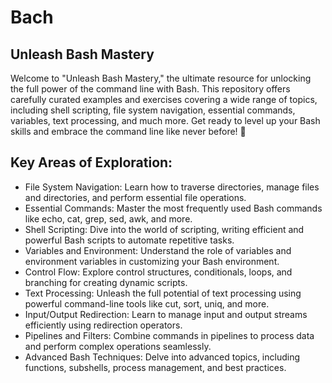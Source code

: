 # Bach
## Unleash Bash Mastery

Welcome to "Unleash Bash Mastery," the ultimate resource for unlocking the full power of the command line with Bash. This repository offers carefully curated examples and exercises covering a wide range of topics, including shell scripting, file system navigation, essential commands, variables, text processing, and much more. Get ready to level up your Bash skills and embrace the command line like never before! 🚀

## Key Areas of Exploration:

- File System Navigation: Learn how to traverse directories, manage files and directories, and perform essential file operations.
- Essential Commands: Master the most frequently used Bash commands like echo, cat, grep, sed, awk, and more.
- Shell Scripting: Dive into the world of scripting, writing efficient and powerful Bash scripts to automate repetitive tasks.
- Variables and Environment: Understand the role of variables and environment variables in customizing your Bash environment.
- Control Flow: Explore control structures, conditionals, loops, and branching for creating dynamic scripts.
- Text Processing: Unleash the full potential of text processing using powerful command-line tools like cut, sort, uniq, and more.
- Input/Output Redirection: Learn to manage input and output streams efficiently using redirection operators.
- Pipelines and Filters: Combine commands in pipelines to process data and perform complex operations seamlessly.
- Advanced Bash Techniques: Delve into advanced topics, including functions, subshells, process management, and best practices.




